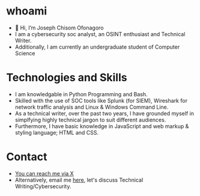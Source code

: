 # whoami

- 👋 Hi, I’m Joseph Chisom Ofonagoro
- I am a cybersecurity soc analyst, an OSINT enthusiast and Technical Writer.
- Additionally, I am currently an undergraduate student of Computer Science
  
# Technologies and Skills
- I am knowledgable in Python Programming and Bash.
- Skilled with the use of SOC tools like Splunk (for SIEM), Wireshark for network traffic analysis and Linux & Windows Command Line.
- As a technical writer, over the past two years, I have grounded myself in simplfying highly technical jargon to suit different audiences.
- Furthermore, I have basic knowledge in JavaScript and web markup & styling language; HTML and CSS.

# Contact
- [You can reach me via X](x.com/abumchisom)
- Alternatively, email me [here](ofonagorochisom81@gmail.com), let's discuss Technical Writing/Cybersecurity.


<!---
Jozef35/Jozef35 is a ✨ special ✨ repository because its `README.md` (this file) appears on your GitHub profile.
You can click the Preview link to take a look at your changes.
--->

